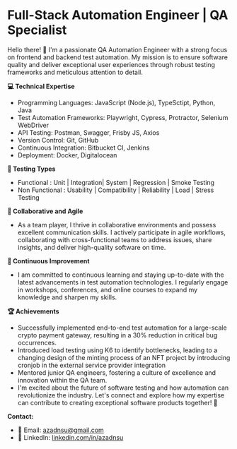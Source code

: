 # Full-Stack Automation Engineer | QA Specialist

Hello there! 👋 I'm a passionate QA Automation Engineer with a strong focus on frontend and backend test automation. My mission is to ensure software quality and deliver exceptional user experiences through robust testing frameworks and meticulous attention to detail.

**💻 Technical Expertise**
* Programming Languages: JavaScript (Node.js), TypeSctipt, Python, Java
* Test Automation Frameworks: Playwright, Cypress, Protractor, Selenium WebDriver
* API Testing: Postman, Swagger, Frisby JS, Axios
* Version Control: Git, GitHub
* Continuous Integration: Bitbucket CI, Jenkins
* Deployment: Docker, Digitalocean
  
**🎯 Testing Types**

- Functional : Unit | Integration|  System | Regression | Smoke Testing
- Non Functional : Usability | Compatibility | Reliability | Load | Stress Testing

**🤝 Collaborative and Agile**
- As a team player, I thrive in collaborative environments and possess excellent communication skills. I actively participate in agile workflows, collaborating with cross-functional teams to address issues, share insights, and deliver high-quality software on time.

**🚀 Continuous Improvement**
- I am committed to continuous learning and staying up-to-date with the latest advancements in test automation technologies. I regularly engage in workshops, conferences, and online courses to expand my knowledge and sharpen my skills.

**🏆 Achievements**
- Successfully implemented end-to-end test automation for a large-scale crypto payment gateway, resulting in a 30% reduction in critical bug occurrences.
- Introduced load testing using K6 to identify bottlenecks, leading to a changing design of the minting process of an NFT project by introducing cronjob in the external service provider integration
- Mentored junior QA engineers, fostering a culture of excellence and innovation within the QA team.
- I'm excited about the future of software testing and how automation can revolutionize the industry. Let's connect and explore how my expertise can contribute to creating exceptional software products together! 🌟

**Contact:**
- 📧 Email: azadnsu@gmail.com
- 🔗 LinkedIn: [linkedin.com/in/azadnsu](https://www.linkedin.com/in/azadnsu/)

